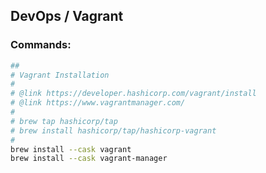 ## DevOps / Vagrant

### Commands:

```bash
##
# Vagrant Installation
#
# @link https://developer.hashicorp.com/vagrant/install
# @link https://www.vagrantmanager.com/
#
# brew tap hashicorp/tap
# brew install hashicorp/tap/hashicorp-vagrant
#
brew install --cask vagrant
brew install --cask vagrant-manager
```
